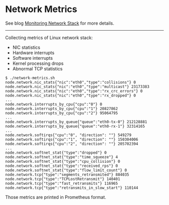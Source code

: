 # Network Metrics

See blog [Monitoring Network Stack](https://arthurchiao.art/blog/monitoring-network-stack/) for more details.

----

Collecting metrics of Linux network stack:

* NIC statistics
* Hardware interrupts
* Software interrupts
* Kernel processing drops
* Abnormal TCP statistics

```
$ ./network-metrics.sh
node.network.nic_stats{"nic":"eth0","type":"collisions"} 0
node.network.nic_stats{"nic":"eth0","type":"multicast"} 23173383
node.network.nic_stats{"nic":"eth0","type":"rx_crc_errors"} 0
node.network.nic_stats{"nic":"eth0","type":"rx_dropped"} 0
...
node.network.interrupts_by_cpu{"cpu":"0"} 0
node.network.interrupts_by_cpu{"cpu":"1"} 20827862
node.network.interrupts_by_cpu{"cpu":"2"} 95064795
...
node.network.interrupts_by_queue{"queue":"eth0-tx-0"} 212128881
node.network.interrupts_by_queue{"queue":"eth0-rx-1"} 32314165
...
node.network.softirqs{"cpu":"0", "direction": ""} 549279
node.network.softirqs{"cpu":"1", "direction": ""} 150304006
node.network.softirqs{"cpu":"2", "direction": ""} 205702394
...
node.network.softnet_stat{"type":"dropped"} 0
node.network.softnet_stat{"type":"time_squeeze"} 4
node.network.softnet_stat{"type":"cpu_collision"} 0
node.network.softnet_stat{"type":"received_rps"} 0
node.network.softnet_stat{"type":"flow_limit_count"} 0
node.network.tcp{"type":"segments_retransmited"} 884035
node.network.tcp{"type":"TCPLostRetransmit"} 140401
node.network.tcp{"type":"fast_retransmits"} 116965
node.network.tcp{"type":"retransmits_in_slow_start"} 110144
```

Those metrics are printed in Prometheus format.
